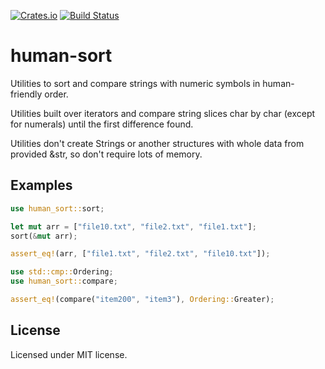 [![Crates.io](https://img.shields.io/crates/v/human-sort.svg)](https://crates.io/crates/human-sort)
[![Build Status](https://travis-ci.org/vladnagih/human-sort.svg?branch=master)](https://travis-ci.org/vladnagih/human-sort)

# human-sort

Utilities to sort and compare strings with numeric symbols in human-friendly order.

Utilities built over iterators and compare string slices char by char (except for numerals)
until the first difference found.

Utilities don't create Strings or another structures with whole data from provided &str,
so don't require lots of memory.

## Examples

```rust
use human_sort::sort;

let mut arr = ["file10.txt", "file2.txt", "file1.txt"];
sort(&mut arr);

assert_eq!(arr, ["file1.txt", "file2.txt", "file10.txt"]);
```

```rust
use std::cmp::Ordering;
use human_sort::compare;

assert_eq!(compare("item200", "item3"), Ordering::Greater);
```

## License

Licensed under MIT license.
